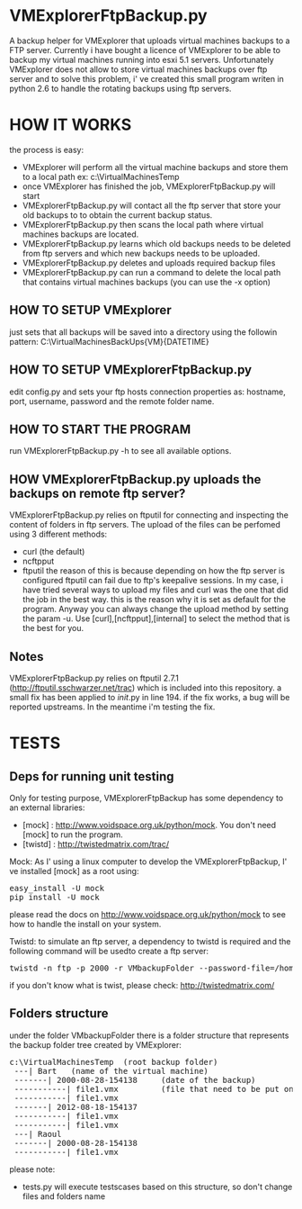 VMExplorerFtpBackup.py
===================

A backup helper for VMExplorer that uploads virtual machines backups to a FTP server.
Currently i have bought a licence of VMExplorer to be able to backup my virtual machines running into esxi 5.1 servers.
Unfortunately VMExplorer does not allow to store virtual machines backups over ftp server and to solve this problem, i' ve created this small program writen in python 2.6 to handle the rotating backups using ftp servers.

HOW IT WORKS
=====
the process is easy:
* VMExplorer will perform all the virtual machine backups and store them to a local path ex: c:\VirtualMachinesTemp
* once VMExplorer has finished the job, VMExplorerFtpBackup.py will start
* VMExplorerFtpBackup.py will contact all the ftp server that store your old backups to to obtain the current backup status.
* VMExplorerFtpBackup.py then scans the local path where virtual machines backups are located.
* VMExplorerFtpBackup.py learns which old backups needs to be deleted from ftp servers and which new backups needs to be uploaded.
* VMExplorerFtpBackup.py deletes and uploads required backup files
* VMExplorerFtpBackup.py can run a command to delete the local path that contains virtual machines backups (you can use the -x option)

HOW TO SETUP VMExplorer
----
just sets that all backups will be saved into a directory using the followin pattern: C:\VirtualMachinesBackUps\{VM}\{DATETIME}

HOW TO SETUP VMExplorerFtpBackup.py
----
edit config.py and sets your ftp hosts connection properties as: hostname, port, username, password  and the remote folder name.

HOW TO START THE PROGRAM
----
run  VMExplorerFtpBackup.py -h to see all available options.

HOW VMExplorerFtpBackup.py uploads the backups on remote ftp server?
----
VMExplorerFtpBackup.py relies on ftputil for connecting and inspecting the content of folders in ftp servers. The upload of the files can be perfomed using 3 different methods:
* curl (the default)
* ncftpput
* ftputil
the reason of this is because depending on how the ftp server is configured ftputil can fail due to ftp's keepalive sessions.
In my case, i have tried several ways to upload my files and curl was the one that did the job in the best way. this is the reason why it is set as default for the program.
Anyway you can always change the upload method by setting the param -u. Use [curl],[ncftpput],[internal] to select the method that is the best for you.

Notes
----
VMExplorerFtpBackup.py relies on ftputil 2.7.1 (http://ftputil.sschwarzer.net/trac) which is included into this repository.
a small fix has been applied to _init_.py in line 194. if the fix works, a bug will be reported upstreams. In the meantime i'm testing the fix.

TESTS
=====

Deps for running unit testing
----
Only for testing purpose, VMExplorerFtpBackup has some dependency to an external libraries:
  * [mock] : http://www.voidspace.org.uk/python/mock. You don't need [mock] to run the program.
  * [twistd] : http://twistedmatrix.com/trac/

Mock:
As I' using a linux computer to develop the VMExplorerFtpBackup, I' ve installed [mock] as a root using:
<pre>
easy_install -U mock
pip install -U mock
</pre>
please read the docs on  http://www.voidspace.org.uk/python/mock to see how to handle the install on your system.

Twistd:
to simulate an ftp server, a dependency to twistd is required and the following command will be usedto create a ftp server:
<pre>
twistd -n ftp -p 2000 -r VMbackupFolder --password-file=/home/myo/Temp/pass.dat
</pre>
if you don't know what is twist, please check: http://twistedmatrix.com/

Folders structure
----------------
under the folder VMbackupFolder there is a folder structure that represents the backup folder tree created by VMExplorer:
<pre>
c:\VirtualMachinesTemp  (root backup folder)
 ---| Bart   (name of the virtual machine)
 -------| 2000-08-28-154138     (date of the backup)
 -----------| file1.vmx         (file that need to be put on ftp)
 -----------| file1.vmx
 -------| 2012-08-18-154137
 -----------| file1.vmx
 -----------| file1.vmx
 ---| Raoul
 -------| 2000-08-28-154138
 -----------| file1.vmx
</pre>
please note:
- tests.py will execute testscases based on this structure, so don't change files and folders name

